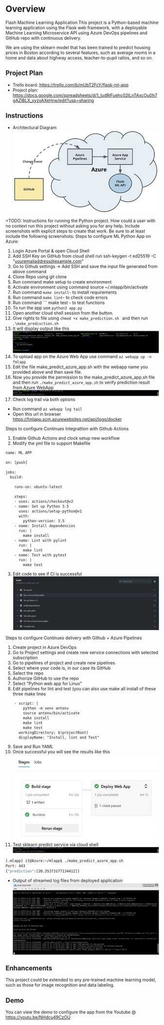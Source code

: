 # Overview
Flash Machine Learning Application
This project is a Python-based machine learning application using the Flask web framework, with a deployable Machine Learning Microservice API using Azure DevOps pipelines and GitHub repo with continuous delivery.

We are using the sklearn model that has been trained to predict housing prices in Boston according to several features, such as average rooms in a home and data about highway access, teacher-to-pupil ratios, and so on. 

## Project Plan

* Trello board: https://trello.com/b/mUbT2FcY/flask-ml-app
* Project plan: https://docs.google.com/spreadsheets/d/1_ludRiFuehc02ILnTAxcOu0h7gAZlBLX_vyzvAXeHrw/edit?usp=sharing

## Instructions

* Architectural Diagram 
![Screenshot](screens/cd-diagram.png)

<TODO:  Instructions for running the Python project.  How could a user with no context run this project without asking you for any help.  Include screenshots with explicit steps to create that work. Be sure to at least include the following screenshots:
Steps to configure ML Python App on Azure:
1. Login Azure Portal & open Cloud Shell
2. Add SSH Key on GitHub from cloud shell run
ssh-keygen -t ed25519 -C "youremailaddress@example.com"
3. Go to Github settings -> Add SSH and save the input file generated from above command
4. Clone Repo using git clone 
5. Run command make setup to create environment
6. Activate environment using command source ~/.mlapp/bin/activate
5. Run command ``` make install ```- to install requirements
6. Run command ``` make lint ```- to check code errors
7. Run command ``` make test - to test functions
8. To run the app use ``` python3 app.py ```
9. Open another cloud shell session from the button.
10. Give rights to file using ```chmod +x make_prediction.sh ``` and then run ``` .\make_predisction.sh ```
11. It will display output like this 
![Screenshot](screens/pred.png)
12. To upload app on the Azure Web App use command ``` az webapp up -n fmlapp ```
13. Edit the file make_predict_azure_app.sh with the webapp name you provided above and then save file.
14. Now you provide the permission to the make_predict_azure_app.sh file and then run ``` ./make_predict_azure_app.sh ``` to verify prediction result from Azure WebApp
![Screenshot](screens/testprod.png)
15. Check log trail via both options
   - Run command ``` az webapp log tail ```
   - Open this url in browser https://fmlapp.scm.azurewebsites.net/api/logs/docker

Steps to configure Continues Integrattion with Github Actions
1. Enable Github Actions and clock setup new workflow
2. Modify the yml file to support Makefile 
```
name: ML APP

on: [push]

jobs:
  build:

    runs-on: ubuntu-latest

    steps:
    - uses: actions/checkout@v2
    - name: Set up Python 3.5
      uses: actions/setup-python@v1
      with:
        python-version: 3.5
    - name: Install dependencies
      run: |
        make install
    - name: Lint with pylint
      run: |
        make lint
    - name: Test with pytest
      run: |
        make test

```
3. Edit code to see if CI is successful
![Screenshot](screens/ci.png)

Steps to configure Continues delivery with Github + Azure Pipelines
1. Create project in Azure DevOps
2. Go to Project settings and create new service connections with selected subscription
3. Go to pipelines of project and create new pipelines
4. Select where your code is, in our case its GitHub
5. Select the repo
6. Authorize GitHub to use the repo
7. Select "Python web app for Linux"
8. Edit pipelines for lint and test (you can also use make all install of these three make lines
```
    - script: |
        python -m venv antenv
        source antenv/bin/activate
        make install
        make lint
        make test
      workingDirectory: $(projectRoot)
      displayName: "Install, lint and Test"
```
9. Save and Run YAML
10. Once successful you will see the results like this
![Screenshot](screens/cd.png)
13. Test sklearn predict service via cloud shell
![Screenshot](screens/testprod.png)

```bash
(.mlapp) it@Azure:~/mlapp$ ./make_predict_azure_app.sh
Port: 443
{"prediction":[20.35373177134412]}
```

* Output of streamed log files from deployed application
![Screenshot](screens/log.png)


## Enhancements

This project could be extended to any pre-trained machine learning model, such as those for image recognition and data labeling.

## Demo 

You can view the demo to configure the app from the Youtube @ https://youtu.be/NHdcu49CzOU


